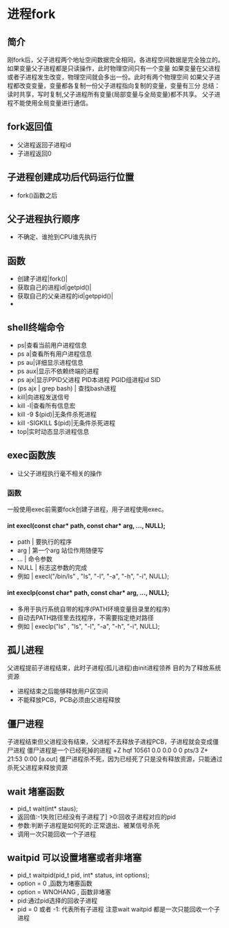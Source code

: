 # 进程fork
## 简介
刚fork后，父子进程两个地址空间数据完全相同，各进程空间数据是完全独立的。
如果变量父子进程都是只读操作，此时物理空间只有一个变量
如果变量在父进程或者子进程发生改变，物理空间就会多出一份。此时有两个物理空间
如果父子进程都改变变量，变量都各复制一份父子进程指向复制的变量，变量有三分
总结：读时共享，写时复制,父子进程所有变量(局部变量与全局变量)都不共享。
父子进程不能使用全局变量进行通信。
## fork返回值
- 父进程返回子进程id
- 子进程返回0
## 子进程创建成功后代码运行位置
- fork()函数之后
## 父子进程执行顺序
- 不确定、谁抢到CPU谁先执行
## 函数
- 创建子进程|fork()|
- 获取自己的进程id|getpid()|
- 获取自己的父亲进程的id|getppid()|
- 
## shell终端命令
- ps|查看当前用户进程信息
- ps a|查看所有用户进程信息
- ps au|详细显示进程信息
- ps aux|显示不依赖终端的进程
- ps ajx|显示PPID父进程 PID本进程 PGID组进程id SID
- (ps ajx | grep bash) | 查找bash进程
- kill|向进程发送信号
- kill -l|查看所有信息宏
- kill -9 $(pid)|无条件杀死进程
- kill -SIGKILL $(pid)|无条件杀死进程
- top|实时动态显示进程信息
## exec函数族
- 让父子进程执行毫不相关的操作
### 函数
一般使用exec前需要fock创建子进程，用子进程使用exec。
#### int execl(const char\* path, const char\* arg, ..., NULL);
- path | 要执行的程序
- arg  | 第一个arg 站位作用随便写
- ...  | 命令参数
- NULL | 标志这参数的完成
- 例如 | execl("/bin/ls" , "ls", "-l", "-a", "-h", "-i", NULL);
#### int execlp(const char\* path, const char\* arg, ..., NULL);
- 多用于执行系统自带的程序(PATH环境变量目录里的程序)
- 自动去PATH路径里去找程序，不需要指定绝对路径
- 例如 | execlp("ls" , "ls", "-l", "-a", "-h", "-i", NULL);
## 孤儿进程
父进程提前子进程结束，此时子进程(孤儿进程)由init进程领养
目的为了释放系统资源
- 进程结束之后能够释放用户区空间
- 不能释放PCB，PCB必须由父进程释放
## 僵尸进程
子进程结束但父进程没有结束，父进程不去释放子进程PCB，子进程就会变成僵尸进程
僵尸进程是一个已经死掉的进程 +Z
hqf      10561  0.0  0.0      0     0 pts/3    Z+   21:53   0:00 [a.out] <defunct>
僵尸进程杀不死，因为已经死了只是没有释放资源，只能通过杀死父进程来释放资源
## wait 堵塞函数
- pid_t wait(int\* staus);
- 返回值:-1失败[已经没有子进程了] >0:回收子进程对应的pid
- 参数:判断子进程是如何死的:正常退出、被某信号杀死
- 调用一次只能回收一个子进程
## waitpid 可以设置堵塞或者非堵塞
- pid_t waitpid(pid_t pid, int\* status, int options);
- option = 0 ,函数为堵塞函数
- option = WNOHANG , 函数非堵塞
- pid:通过pid选择的回收子进程
- pid = 0 或者 -1: 代表所有子进程
注意wait waitpid 都是一次只能回收一个子进程
